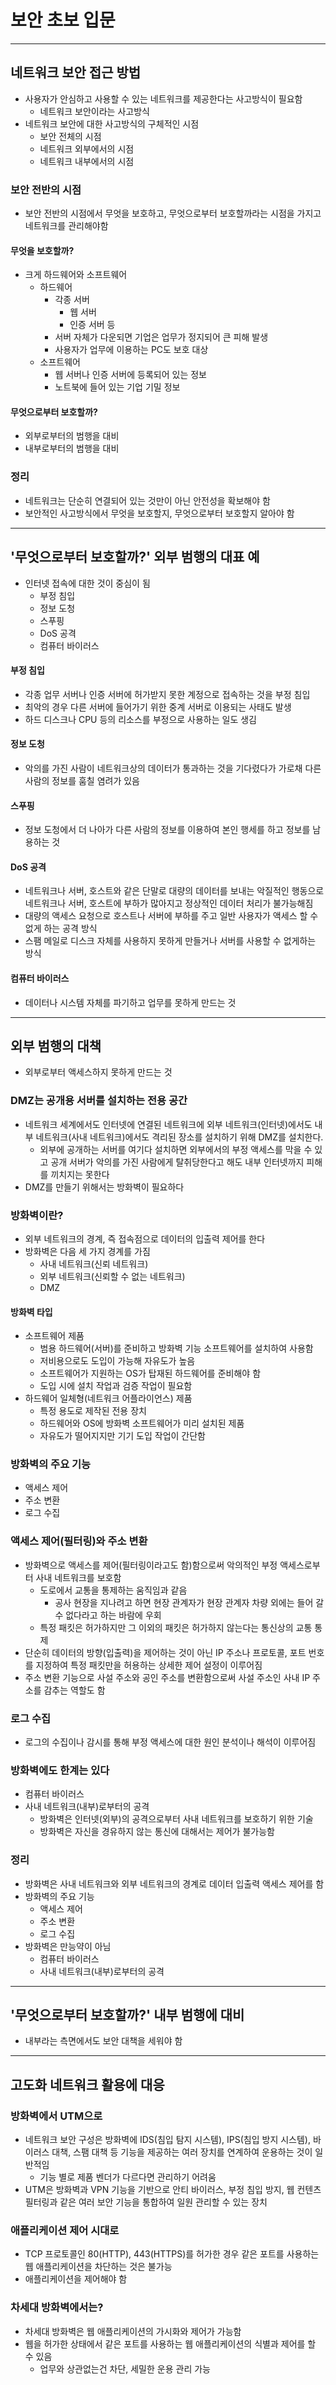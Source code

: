 # 보안 초보 입문

------------

## 네트워크 보안 접근 방법

- 사용자가 안심하고 사용할 수 있는 네트워크를 제공한다는 사고방식이 필요함
  - 네트워크 보안이라는 사고방식
- 네트워크 보안에 대한 사고방식의 구체적인 시점
  - 보안 전체의 시점
  - 네트워크 외부에서의 시점
  - 네트워크 내부에서의 시점

### 보안 전반의 시점

- 보안 전반의 시점에서 무엇을 보호하고, 무엇으로부터 보호할까라는 시점을 가지고 네트워크를 관리해야함

#### 무엇을 보호할까?

- 크게 하드웨어와 소프트웨어
  - 하드웨어
    - 각종 서버
      - 웹 서버
      - 인증 서버 등
    - 서버 자체가 다운되면 기업은 업무가 정지되어 큰 피해 발생
    - 사용자가 업무에 이용하는 PC도 보호 대상
  - 소프트웨어
    - 웹 서버나 인증 서버에 등록되어 있는 정보
    - 노트북에 들어 있는 기업 기밀 정보

#### 무엇으로부터 보호할까?

- 외부로부터의 범행을 대비
- 내부로부터의 범행을 대비

### 정리

- 네트워크는 단순히 연결되어 있는 것만이 아닌 안전성을 확보해야 함
- 보안적인 사고방식에서 무엇을 보호할지, 무엇으로부터 보호할지 알아야 함

-------------

## '무엇으로부터 보호할까?' 외부 범행의 대표 예

- 인터넷 접속에 대한 것이 중심이 됨
  - 부정 침입
  - 정보 도청
  - 스푸핑
  - DoS 공격
  - 컴퓨터 바이러스

#### 부정 침입

- 각종 업무 서버나 인증 서버에 허가받지 못한 계정으로 접속하는 것을 부정 침입
- 최악의 경우 다른 서버에 들어가기 위한 중계 서버로 이용되는 사태도 발생
- 하드 디스크나 CPU 등의 리소스를 부정으로 사용하는 일도 생김

#### 정보 도청

- 악의를 가진 사람이 네트워크상의 데이터가 통과하는 것을 기다렸다가 가로채 다른 사람의 정보를 훔칠 염려가 있음

#### 스푸핑

- 정보 도청에서 더 나아가 다른 사람의 정보를 이용하여 본인 행세를 하고 정보를 남용하는 것

#### DoS 공격

- 네트워크나 서버, 호스트와 같은 단말로 대량의 데이터를 보내는 악질적인 행동으로 네트워크나 서버, 호스트에 부하가 많아지고 정상적인
데이터 처리가 불가능해짐
- 대량의 액세스 요청으로 호스트나 서버에 부하를 주고 일반 사용자가 액세스 할 수 없게 하는 공격 방식
- 스팸 메일로 디스크 자체를 사용하지 못하게 만들거나 서버를 사용할 수 없게하는 방식

#### 컴퓨터 바이러스

- 데이터나 시스템 자체를 파기하고 업무를 못하게 만드는 것

--------------

## 외부 범행의 대책

- 외부로부터 액세스하지 못하게 만드는 것

### DMZ는 공개용 서버를 설치하는 전용 공간

- 네트워크 세계에서도 인터넷에 연결된 네트워크에 외부 네트워크(인터넷)에서도 내부 네트워크(사내 네트워크)에서도 격리된 장소를 설치하기 위해
DMZ를 설치한다.
  - 외부에 공개하는 서버를 여기다 설치하면 외부에서의 부정 액세스를 막을 수 있고 공개 서버가 악의를 가진 사람에게 탈취당한다고 해도
  내부 인터넷까지 피해를 끼치지는 못한다
- DMZ를 만들기 위해서는 방화벽이 필요하다

### 방화벽이란?

- 외부 네트워크의 경계, 즉 접속점으로 데이터의 입출력 제어를 한다
- 방화벽은 다음 세 가지 경계를 가짐
  - 사내 네트워크(신뢰 네트워크)
  - 외부 네트워크(신뢰할 수 없는 네트워크)
  - DMZ

#### 방화벽 타입

- 소프트웨어 제품
  - 범용 하드웨어(서버)를 준비하고 방화벽 기능 소프트웨어를 설치하여 사용함
  - 저비용으로도 도입이 가능해 자유도가 높음
  - 소프트웨어가 지원하는 OS가 탑재된 하드웨어를 준비해야 함
  - 도입 시에 설치 작업과 검증 작업이 필요함
- 하드웨어 일체형(네트워크 어플라이언스) 제품
  - 특정 용도로 제작된 전용 장치
  - 하드웨어와 OS에 방화벽 소프트웨어가 미리 설치된 제품
  - 자유도가 떨어지지만 기기 도입 작업이 간단함

### 방화벽의 주요 기능

- 액세스 제어
- 주소 변환
- 로그 수집

### 액세스 제어(필터링)와 주소 변환

- 방화벽으로 액세스를 제어(필터링이라고도 함)함으로써 악의적인 부정 액세스로부터 사내 네트워크를 보호함
  - 도로에서 교통을 통제하는 움직임과 같음
    - 공사 현장을 지나려고 하면 현장 관계자가 현장 관계자 차량 외에는 들어 갈 수 없다라고 하는 바람에 우회
  - 특정 패킷은 허가하지만 그 이외의 패킷은 허가하지 않는다는 통신상의 교통 통제
- 단순히 데이터의 방향(입출력)을 제어하는 것이 아닌 IP 주소나 프로토콜, 포트 번호를 지정하여 특정 패킷만을 허용하는 상세한 제어 설정이
이루어짐
- 주소 변환 기능으로 사설 주소와 공인 주소를 변환함으로써 사설 주소인 사내 IP 주소를 감추는 역할도 함

### 로그 수집

- 로그의 수집이나 감시를 통해 부정 액세스에 대한 원인 분석이나 해석이 이루어짐

### 방화벽에도 한계는 있다

- 컴퓨터 바이러스
- 사내 네트워크(내부)로부터의 공격
  - 방화벽은 인터넷(외부)의 공격으로부터 사내 네트워크를 보호하기 위한 기술
  - 방화벽은 자신을 경유하지 않는 통신에 대해서는 제어가 불가능함

### 정리

- 방화벽은 사내 네트워크와 외부 네트워크의 경계로 데이터 입출력 액세스 제어를 함
- 방화벽의 주요 기능
  - 액세스 제어
  - 주소 변환
  - 로그 수집
- 방화벽은 만능약이 아님
  - 컴퓨터 바이러스
  - 사내 네트워크(내부)로부터의 공격

------------

## '무엇으로부터 보호할까?' 내부 범행에 대비

- 내부라는 측면에서도 보안 대책을 세워야 함

------------

## 고도화 네트워크 활용에 대응

### 방화벽에서 UTM으로

- 네트워크 보안 구성은 방화벽에 IDS(침입 탐지 시스템), IPS(침입 방지 시스템), 바이러스 대책, 스팸 대책 등 기능을 제공하는
여러 장치를 연계하여 운용하는 것이 일반적임
  - 기능 별로 제품 벤더가 다르다면 관리하기 어려움
- UTM은 방화벽과 VPN 기능을 기반으로 안티 바이러스, 부정 침입 방지, 웹 컨텐츠 필터링과 같은 여러 보안 기능을 통합하여 일원 관리할 수 있는
장치

### 애플리케이션 제어 시대로

- TCP 프로토콜인 80(HTTP), 443(HTTPS)를 허가한 경우 같은 포트를 사용하는 웹 애플리케이션을 차단하는 것은 불가능
- 애플리케이션을 제어해야 함

### 차세대 방화벽에서는?

- 차세대 방화벽은 웹 애플리케이션의 가시화와 제어가 가능함
- 웹을 허가한 상태에서 같은 포트를 사용하는 웹 애플리케이션의 식별과 제어를 할 수 있음
  - 업무와 상관없는건 차단, 세밀한 운용 관리 가능
